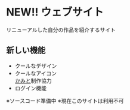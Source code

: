 # NEW!! ウェブサイト
リニューアルした自分の作品を紹介するサイト

## 新しい機能
- クールなデザイン
- クールなアイコン<br>
  [かみと](https://www.instagram.com/k_taichi0723/)制作協力
- ログイン機能

※ソースコード準備中
※現在このサイトは利用不可
